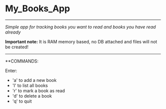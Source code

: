 # My_Books_App
___

*Simple app for tracking books you want to read 
and books you have read already*

__Important note:__
It is RAM memory based, no DB attached and files will not be created!

___
**COMMANDS:

Enter:
- 'a' to add a new book
- 'l' to list all books
- 'r' to mark a book as read
- 'd' to delete a book
- 'q' to quit
